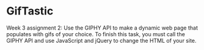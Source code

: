 # GifTastic
Week 3 assignment 2: Use the GIPHY API to make a dynamic web page that populates with gifs of your choice. To finish this task, you must call the GIPHY API and use JavaScript and jQuery to change the HTML of your site.

